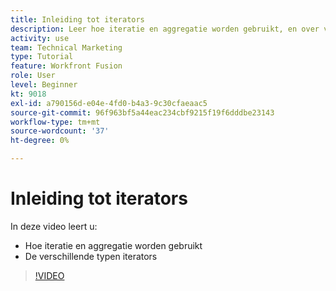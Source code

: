 ```yaml
---
title: Inleiding tot iterators
description: Leer hoe iteratie en aggregatie worden gebruikt, en over verschillende soorten iterators in [!DNL Adobe Workfront Fusion].
activity: use
team: Technical Marketing
type: Tutorial
feature: Workfront Fusion
role: User
level: Beginner
kt: 9018
exl-id: a790156d-e04e-4fd0-b4a3-9c30cfaeaac5
source-git-commit: 96f963bf5a44eac234cbf9215f19f6dddbe23143
workflow-type: tm+mt
source-wordcount: '37'
ht-degree: 0%

---
```


# Inleiding tot iterators

In deze video leert u:

* Hoe iteratie en aggregatie worden gebruikt
* De verschillende typen iterators

>[!VIDEO](https://video.tv.adobe.com/v/335277/?quality=12)
